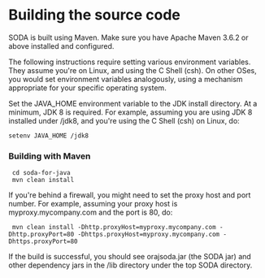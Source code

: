 # Building the source code

SODA is built using Maven. Make sure you have Apache Maven 3.6.2 or above installed and configured.   

The following instructions require setting various environment variables. They assume you're on Linux, and using the C Shell (csh). On other OSes, you would set environment variables analogously, using a mechanism appropriate for your specific operating system.
 
Set the JAVA_HOME environment variable to the JDK install directory. At a minimum, JDK 8 is required. For example, assuming you are using JDK 8 installed under /jdk8, and you're using the C Shell (csh) on Linux, do:

    setenv JAVA_HOME /jdk8 

### Building with Maven

  ` cd soda-for-java`\
  ` mvn clean install`

If you're behind a firewall, you might need to set the proxy host and port
number. For example, assuming your proxy host is myproxy.mycompany.com and the port is 80, do:

  ` mvn clean install -Dhttp.proxyHost=myproxy.mycompany.com -Dhttp.proxyPort=80 -Dhttps.proxyHost=myproxy.mycompany.com -Dhttps.proxyPort=80`

If the build is successful, you should see orajsoda.jar (the SODA jar) and other dependency jars in the /lib directory under the top SODA directory.
